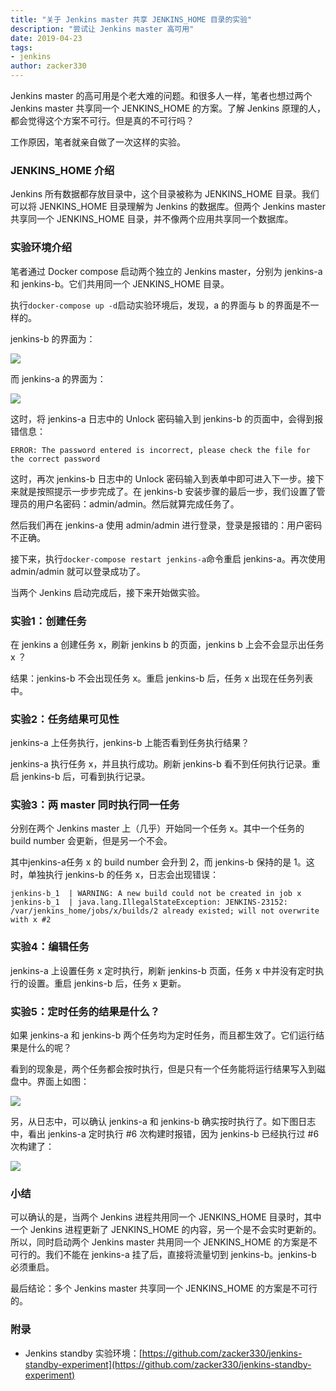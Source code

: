 ```yaml
---
title: "关于 Jenkins master 共享 JENKINS_HOME 目录的实验"
description: "尝试让 Jenkins master 高可用"
date: 2019-04-23
tags:
- jenkins
author: zacker330
---
```

Jenkins master 的高可用是个老大难的问题。和很多人一样，笔者也想过两个 Jenkins master 共享同一个 JENKINS_HOME 的方案。了解 Jenkins 原理的人，都会觉得这个方案不可行。但是真的不可行吗？

工作原因，笔者就亲自做了一次这样的实验。

### JENKINS_HOME 介绍
Jenkins 所有数据都存放目录中，这个目录被称为 JENKINS_HOME 目录。我们可以将 JENKINS_HOME 目录理解为 Jenkins 的数据库。但两个 Jenkins master 共享同一个 JENKINS_HOME 目录，并不像两个应用共享同一个数据库。

### 实验环境介绍
笔者通过 Docker compose 启动两个独立的 Jenkins master，分别为 jenkins-a 和 jenkins-b。它们共用同一个 JENKINS_HOME 目录。

执行`docker-compose up -d`启动实验环境后，发现，a 的界面与 b 的界面是不一样的。

jenkins-b 的界面为：

![](../../../images/articles/2019/04/2019-04-23-jenkins-master-shared-home/292372-fd4b85d5b9c8bdf6.png)

而 jenkins-a 的界面为：

![](../../../images/articles/2019/04/2019-04-23-jenkins-master-shared-home/292372-1bfd4e033b6c25c8.png)

这时，将 jenkins-a 日志中的 Unlock 密码输入到 jenkins-b 的页面中，会得到报错信息：
```
ERROR: The password entered is incorrect, please check the file for the correct password
```

这时，再次 jenkins-b 日志中的 Unlock 密码输入到表单中即可进入下一步。接下来就是按照提示一步步完成了。在 jenkins-b 安装步骤的最后一步，我们设置了管理员的用户名密码：admin/admin。然后就算完成任务了。

然后我们再在 jenkins-a 使用 admin/admin 进行登录，登录是报错的：用户密码不正确。

接下来，执行`docker-compose restart jenkins-a`命令重启 jenkins-a。再次使用 admin/admin 就可以登录成功了。

当两个 Jenkins 启动完成后，接下来开始做实验。

### 实验1：创建任务
在 jenkins a 创建任务 x，刷新 jenkins b 的页面，jenkins b 上会不会显示出任务 x ？

结果：jenkins-b 不会出现任务 x。重启 jenkins-b 后，任务 x 出现在任务列表中。


### 实验2：任务结果可见性
jenkins-a 上任务执行，jenkins-b 上能否看到任务执行结果？

jenkins-a 执行任务 x，并且执行成功。刷新 jenkins-b 看不到任何执行记录。重启 jenkins-b 后，可看到执行记录。

### 实验3：两 master 同时执行同一任务
分别在两个 Jenkins master 上（几乎）开始同一个任务 x。其中一个任务的 build number 会更新，但是另一个不会。

其中jenkins-a任务 x 的 build number 会升到 2，而 jenkins-b 保持的是 1。这时，单独执行 jenkins-b 的任务 x，日志会出现错误：

```
jenkins-b_1  | WARNING: A new build could not be created in job x
jenkins-b_1  | java.lang.IllegalStateException: JENKINS-23152: /var/jenkins_home/jobs/x/builds/2 already existed; will not overwrite with x #2
```

### 实验4：编辑任务
jenkins-a 上设置任务 x 定时执行，刷新 jenkins-b 页面，任务 x 中并没有定时执行的设置。重启 jenkins-b 后，任务 x 更新。

### 实验5：定时任务的结果是什么？
如果 jenkins-a 和 jenkins-b 两个任务均为定时任务，而且都生效了。它们运行结果是什么的呢？

看到的现象是，两个任务都会按时执行，但是只有一个任务能将运行结果写入到磁盘中。界面上如图：

![](../../../images/articles/2019/04/2019-04-23-jenkins-master-shared-home/292372-38c7a7f8aade0793.png)

另，从日志中，可以确认 jenkins-a 和 jenkins-b 确实按时执行了。如下图日志中，看出 jenkins-a 定时执行 #6 次构建时报错，因为 jenkins-b 已经执行过 #6 次构建了：

![](../../../images/articles/2019/04/2019-04-23-jenkins-master-shared-home/292372-55e80e61f0d36dfb.png)

### 小结
可以确认的是，当两个 Jenkins 进程共用同一个 JENKINS_HOME 目录时，其中一个 Jenkins 进程更新了 JENKINS_HOME 的内容，另一个是不会实时更新的。所以，同时启动两个 Jenkins master 共用同一个 JENKINS_HOME 的方案是不可行的。我们不能在 jenkins-a 挂了后，直接将流量切到 jenkins-b。jenkins-b 必须重启。

最后结论：多个 Jenkins master 共享同一个 JENKINS_HOME 的方案是不可行的。

### 附录
* Jenkins standby 实验环境：[https://github.com/zacker330/jenkins-standby-experiment](https://github.com/zacker330/jenkins-standby-experiment)
